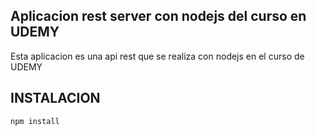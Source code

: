 ## Aplicacion rest server con nodejs del curso en UDEMY

Esta aplicacion es una api rest que se realiza con 
nodejs en el curso de UDEMY

## INSTALACION
```
npm install
```